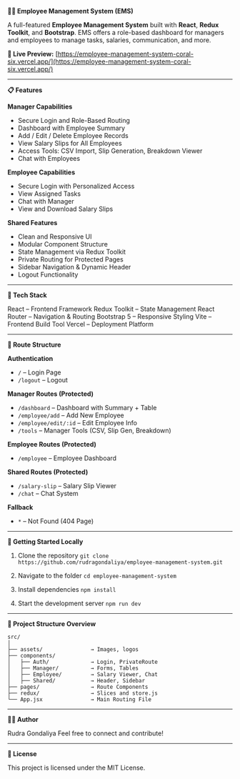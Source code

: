 
**🧑‍💼 Employee Management System (EMS)**

A full-featured **Employee Management System** built with **React**, **Redux Toolkit**, and **Bootstrap**. EMS offers a role-based dashboard for managers and employees to manage tasks, salaries, communication, and more.

**🔗 Live Preview:**
[https://employee-management-system-coral-six.vercel.app/](https://employee-management-system-coral-six.vercel.app/)

---

**📋 Features**

**Manager Capabilities**

* Secure Login and Role-Based Routing
* Dashboard with Employee Summary
* Add / Edit / Delete Employee Records
* View Salary Slips for All Employees
* Access Tools: CSV Import, Slip Generation, Breakdown Viewer
* Chat with Employees

**Employee Capabilities**

* Secure Login with Personalized Access
* View Assigned Tasks
* Chat with Manager
* View and Download Salary Slips

**Shared Features**

* Clean and Responsive UI
* Modular Component Structure
* State Management via Redux Toolkit
* Private Routing for Protected Pages
* Sidebar Navigation & Dynamic Header
* Logout Functionality

---

**🧱 Tech Stack**

React – Frontend Framework
Redux Toolkit – State Management
React Router – Navigation & Routing
Bootstrap 5 – Responsive Styling
Vite – Frontend Build Tool
Vercel – Deployment Platform

---

**🧭 Route Structure**

**Authentication**

* `/` – Login Page
* `/logout` – Logout

**Manager Routes (Protected)**

* `/dashboard` – Dashboard with Summary + Table
* `/employee/add` – Add New Employee
* `/employee/edit/:id` – Edit Employee Info
* `/tools` – Manager Tools (CSV, Slip Gen, Breakdown)

**Employee Routes (Protected)**

* `/employee` – Employee Dashboard

**Shared Routes (Protected)**

* `/salary-slip` – Salary Slip Viewer
* `/chat` – Chat System

**Fallback**

* `*` – Not Found (404 Page)

---

**🚀 Getting Started Locally**

1. Clone the repository
   `git clone https://github.com/rudragondaliya/employee-management-system.git`

2. Navigate to the folder
   `cd employee-management-system`

3. Install dependencies
   `npm install`

4. Start the development server
   `npm run dev`

---

**📂 Project Structure Overview**

```
src/
│
├── assets/               → Images, logos  
├── components/
│   ├── Auth/             → Login, PrivateRoute  
│   ├── Manager/          → Forms, Tables  
│   ├── Employee/         → Salary Viewer, Chat  
│   ├── Shared/           → Header, Sidebar  
├── pages/                → Route Components  
├── redux/                → Slices and store.js  
└── App.jsx               → Main Routing File  
```

---

**🧑‍💻 Author**

Rudra Gondaliya
Feel free to connect and contribute!

---

**📜 License**

This project is licensed under the MIT License.
